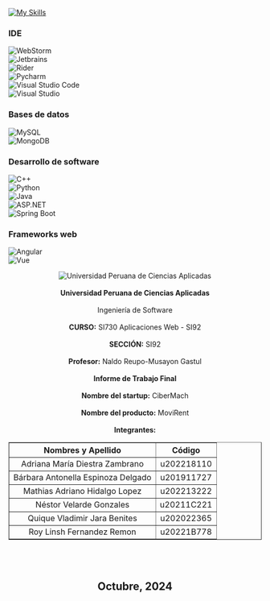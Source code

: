 [![My Skills](https://skillicons.dev/icons?i=dotnet,py,htmx,js,linkeding,github)](https://skillicons.dev)

### IDE
![WebStorm](https://skillicons.dev/icons?i=webstorm)  
![Jetbrains](https://skillicons.dev/icons?i=jetbrains)  
![Rider](https://skillicons.dev/icons?i=rider)  
![Pycharm](https://skillicons.dev/icons?i=pycharm)  
![Visual Studio Code](https://skillicons.dev/icons?i=vscode)  
![Visual Studio](https://skillicons.dev/icons?i=visualstudio)

### Bases de datos
![MySQL](https://skillicons.dev/icons?i=mysql)  
![MongoDB](https://skillicons.dev/icons?i=mongodb)

### Desarrollo de software
![C++](https://skillicons.dev/icons?i=cpp)  
![Python](https://skillicons.dev/icons?i=python)  
![Java](https://skillicons.dev/icons?i=java)  
![ASP.NET](https://skillicons.dev/icons?i=dotnet)  
![Spring Boot](https://skillicons.dev/icons?i=spring)  

### Frameworks web
![Angular](https://skillicons.dev/icons?i=angular)  
![Vue](https://skillicons.dev/icons?i=vuejs)

<div align="center">

  <center>
    <img src="https://static.wikia.nocookie.net/logopedia/images/2/2d/UPC-Logo-Actual.png/revision/latest/scale-to-width-down/384?cb=20230305155749&path-prefix=es" alt="Universidad Peruana de Ciencias Aplicadas" />
    </center> <br/>
  
  <center><strong>Universidad Peruana de Ciencias Aplicadas</strong></center> <br/>
  
  <center>Ingeniería de Software</center> <br/>
  
  <center><strong>CURSO:</strong> SI730 Aplicaciones Web - SI92</center> <br/>
  
  <center><strong>SECCIÓN:</strong> SI92</center> <br/>
  
  <center><strong>Profesor:</strong> Naldo Reupo-Musayon Gastul</center> <br/>
  
  <center><strong>Informe de Trabajo Final</strong></center> <br/>
  
  <center><strong>Nombre del startup:</strong> CiberMach</center> <br/>
  
  <center><strong>Nombre del producto:</strong> MoviRent</center> <br/>
  
  <center><strong>Integrantes:</strong></center>
  
  <table border="1px" align="center">
    <thead>
        <tr>
            <th><center>Nombres y Apellido</center></th>
            <th><center>Código</center></th>
        </tr>
    </thead>
    <tbody>
        <tr>
            <td><center>Adriana María Diestra Zambrano</center></td>
            <td><center>u202218110</center></td>
        </tr>
        <tr>
            <td><center>Bárbara Antonella Espinoza Delgado</center></td>
            <td><center>u201911727</center></td>
        </tr>
        <tr>
            <td><center>Mathias Adriano Hidalgo Lopez</center></td>
            <td><center>u202213222</center></td>
        </tr>
        <tr>
            <td><center>Néstor Velarde Gonzales</center></td>
            <td><center>u20211C221</center></td>
        </tr>
        <tr>
            <td><center>Quique Vladimir Jara Benites</center></td>
            <td><center>u202022365</center></td>
        </tr>
        <tr>
            <td><center>Roy Linsh Fernandez Remon</center></td>
            <td><center>u20221B778</center></td>
        </tr>
    </tbody>
  </table>

  <br/><br/>

  ## <center><strong>Octubre, 2024</strong></center> <br/>

</div>

